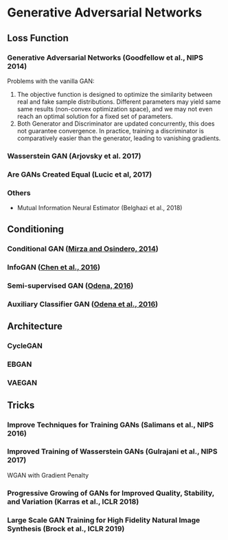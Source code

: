 # Generative Adversarial Networks

## Loss Function

### Generative Adversarial Networks (Goodfellow et al., NIPS 2014)

Problems with the vanilla GAN:

1. The objective function is designed to optimize the similarity between real and fake sample distributions. Different parameters may yield same same results (non-convex optimization space), and we may not even reach an optimal solution for a fixed set of parameters.
2. Both Generator and Discriminator are updated concurrently, this does not guarantee convergence. In practice, training a discriminator is comparatively easier than the generator, leading to vanishing gradients.

### Wasserstein GAN (Arjovsky et al. 2017)

### Are GANs Created Equal (Lucic et al, 2017)

### Others

* Mutual Information Neural Estimator (Belghazi et al., 2018)

## Conditioning

### Conditional GAN ([Mirza and Osindero, 2014](https://arxiv.org/abs/1411.1784))



### InfoGAN ([Chen et al., 2016](https://arxiv.org/abs/1606.03657))



### Semi-supervised GAN ([Odena, 2016](https://arxiv.org/abs/1606.01583))



### Auxiliary Classifier GAN ([Odena et al., 2016](https://arxiv.org/abs/1610.09585))



## Architecture



### CycleGAN



### EBGAN



### VAEGAN





## Tricks

### Improve Techniques for Training GANs (Salimans et al., NIPS 2016)



### Improved Training of Wasserstein GANs (Gulrajani et al., NIPS 2017)

WGAN with Gradient Penalty

### Progressive Growing of GANs for Improved Quality, Stability, and Variation (Karras et al., ICLR 2018)

### Large Scale GAN Training for High Fidelity Natural Image Synthesis (Brock et al., ICLR 2019)











